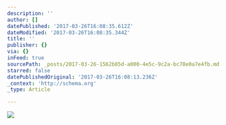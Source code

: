 ```yaml
---
description: ''
author: []
datePublished: '2017-03-26T16:08:35.612Z'
dateModified: '2017-03-26T16:08:35.344Z'
title: ''
publisher: {}
via: {}
inFeed: true
sourcePath: _posts/2017-03-26-1562b85d-a000-4e5c-9c2a-bc78e0a7e4fb.md
starred: false
datePublishedOriginal: '2017-03-26T16:08:13.236Z'
_context: 'http://schema.org'
_type: Article

---
```

![](https://the-grid-user-content.s3-us-west-2.amazonaws.com/da1c67c4-0a89-409d-9ff1-7ee5d25aca9a.png)